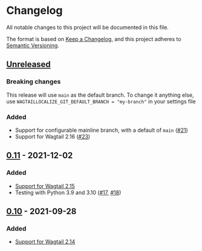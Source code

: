 # Changelog

All notable changes to this project will be documented in this file.

The format is based on [Keep a Changelog](https://keepachangelog.com/en/1.0.0/),
and this project adheres to [Semantic Versioning](https://semver.org/spec/v2.0.0.html).

## [Unreleased]

### Breaking changes
This release will use `main` as the default branch. To change it anything else, use `WAGTAILLOCALIZE_GIT_DEFAULT_BRANCH = "my-branch"` in your settings file

### Added
- Support for configurable mainline branch, with a default of `main` ([#21](https://github.com/wagtail/wagtail-localize-git/pull/21))
- Support for Wagtail 2.16 ([#23](https://github.com/wagtail/wagtail-localize-git/pull/23))

## [0.11] - 2021-12-02

### Added

- [Support for Wagtail 2.15](https://github.com/wagtail/wagtail-localize-git/pull/17)
- Testing with Python 3.9 and 3.10 ([#17](https://github.com/wagtail/wagtail-localize-git/pull/17), [#18](https://github.com/wagtail/wagtail-localize-git/pull/18))

## [0.10] - 2021-09-28

### Added

 - [Support for Wagtail 2.14](https://github.com/wagtail/wagtail-localize-git/pull/15)

[unreleased]: https://github.com/wagtail/wagtail-localize-git/compare/v0.11.0...HEAD
[0.11]: https://github.com/wagtail/wagtail-localize-git/compare/v0.10.0...v0.11.0
[0.10]: https://github.com/wagtail/wagtail-localize-git/compare/v0.9.3...v0.10.0
